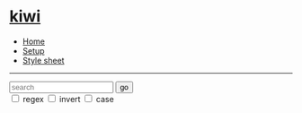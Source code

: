 # [kiwi](/)

 - [Home](/)
 - [Setup](/html/setup.md)
 - [Style sheet](/raw/style.css)

* * *

<form action="/search" method="get" class="-search">
    <div class="-query">
        <input type="search" placeholder="search" name="query">
        <button type="submit">go</button>
    </div>
    <label><input type="checkbox" name="regex"> regex</label>
    <label><input type="checkbox" name="invert"> invert</label>
    <label><input type="checkbox" name="case"> case</label>
</form>
